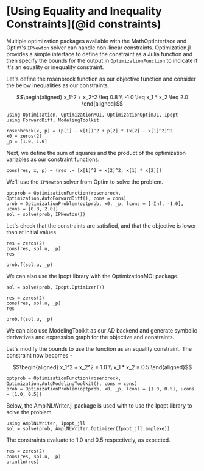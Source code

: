 # [Using Equality and Inequality Constraints](@id constraints)

Multiple optimization packages available with the MathOptInterface and Optim's `IPNewton` solver can handle non-linear constraints.
Optimization.jl provides a simple interface to define the constraint as a Julia function and then specify the bounds for the output
in `OptimizationFunction` to indicate if it's an equality or inequality constraint.

Let's define the rosenbrock function as our objective function and consider the below inequalities as our constraints.

```math
\begin{aligned}

x_1^2 + x_2^2 \leq 0.8 \\

-1.0 \leq x_1 * x_2 \leq 2.0
\end{aligned}
```

```@example constraints
using Optimization, OptimizationMOI, OptimizationOptimJL, Ipopt
using ForwardDiff, ModelingToolkit

rosenbrock(x, p) = (p[1] - x[1])^2 + p[2] * (x[2] - x[1]^2)^2
x0 = zeros(2)
_p = [1.0, 1.0]
```

Next, we define the sum of squares and the product of the optimization variables as our constraint functions.

```@example constraints
cons(res, x, p) = (res .= [x[1]^2 + x[2]^2, x[1] * x[2]])
```

We'll use the `IPNewton` solver from Optim to solve the problem.

```@example constraints
optprob = OptimizationFunction(rosenbrock, Optimization.AutoForwardDiff(), cons = cons)
prob = OptimizationProblem(optprob, x0, _p, lcons = [-Inf, -1.0], ucons = [0.8, 2.0])
sol = solve(prob, IPNewton())
```

Let's check that the constraints are satisfied,
and that the objective is lower than at initial values.

```@example constraints
res = zeros(2)
cons(res, sol.u, _p)
res
```

```@example constraints
prob.f(sol.u, _p)
```

We can also use the Ipopt library with the OptimizationMOI package.

```@example constraints
sol = solve(prob, Ipopt.Optimizer())
```

```@example constraints
res = zeros(2)
cons(res, sol.u, _p)
res
```

```@example constraints
prob.f(sol.u, _p)
```

We can also use ModelingToolkit as our AD backend and generate symbolic derivatives and expression graph for the objective and constraints.

Let's modify the bounds to use the function as an equality constraint. The constraint now becomes -

```math
\begin{aligned}

x_1^2 + x_2^2 = 1.0 \\

x_1 * x_2 = 0.5
\end{aligned}
```

```@example constraints
optprob = OptimizationFunction(rosenbrock, Optimization.AutoModelingToolkit(), cons = cons)
prob = OptimizationProblem(optprob, x0, _p, lcons = [1.0, 0.5], ucons = [1.0, 0.5])
```

Below, the AmplNLWriter.jl package is used with to use the Ipopt library to solve the problem.

```@example constraints
using AmplNLWriter, Ipopt_jll
sol = solve(prob, AmplNLWriter.Optimizer(Ipopt_jll.amplexe))
```

The constraints evaluate to 1.0 and 0.5 respectively, as expected.

```@example constraints
res = zeros(2)
cons(res, sol.u, _p)
println(res)
```
